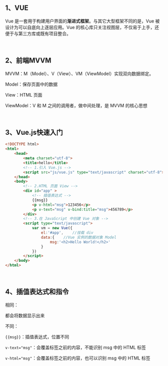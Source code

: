 ## 1、VUE

Vue 是一套用于构建用户界面的**渐进式框架**。与其它大型框架不同的是，Vue 被设计为可以自底向上逐层应用。Vue 的核心库只关注视图层，不仅易于上手，还便于与第三方库或既有项目整合。

<br>

## 2、前端MVVM

MVVM：M（Model）、V（View）、VM（ViewModel）实现双向数据绑定。

Model：保存页面中的数据

View：HTML 页面

ViewModel：V 和 M 之间的调用者，做中间处理，是 MVVM 的核心思想

<br>

## 3、Vue.js快速入门

~~~html
<!DOCTYPE html>
<html>
	<head>
		<meta charset="utf-8">
		<title>hello</title>
		<!-- 1.引入 Vue.js -->
		<script src="js/vue.js" type="text/javascript" charset="utf-8"></script>
	</head>
	<body>
		<!-- 2.HTML 页面 View -->
		<div id="app" >
			<!-- 插值表达式 -->
			{{msg}}
            <p v-html="msg">123456</p>
			<p v-text="msg" v-bind:title="msg">456789</p>
		</div>
		<!-- 3.在 JavaScript 中创建 Vue 对象 -->
		<script type="text/javascript">
			var vm = new Vue({
				el:'#app',    //挂载 div 
				data:{    //Vue 实例的数据对象 Model
					msg:'<h2>Hello World!</h2>'
				}
			})
		</script>
	</body>
</html>
~~~

<br>

## 4、插值表达式和指令

相同：

都会将数据显示出来

不同：

`{{msg}}`：插值表达式，位置不同

`v-text="msg"`：会覆盖标签之前的内容，不能识别 msg 中的 HTML 标签

`v-html="msg"`：会覆盖标签之前的内容，也可以识别 msg 中的 HTML 标签